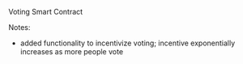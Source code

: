 Voting Smart Contract

Notes:
- added functionality to incentivize voting; incentive exponentially increases as more people vote
